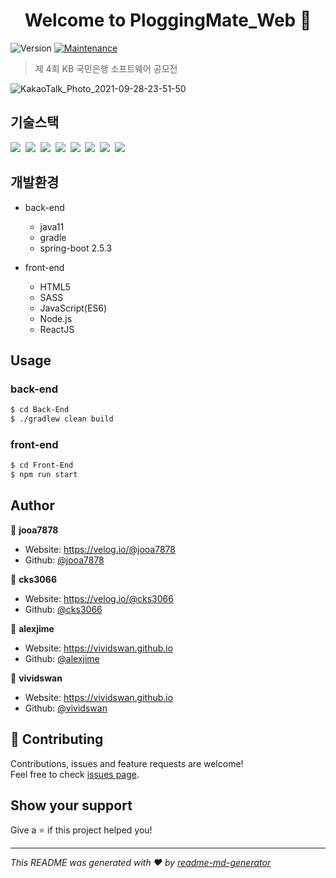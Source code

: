 <h1 align="center">Welcome to PloggingMate_Web 👋</h1>
<p>
  <img alt="Version" src="https://img.shields.io/badge/version-1.0.0-blue.svg?cacheSeconds=2592000" />
  <a href="https://github.com/kefranabg/readme-md-generator/graphs/commit-activity" target="_blank">
    <img alt="Maintenance" src="https://img.shields.io/badge/Maintained%3F-yes-green.svg" />
  </a>
</p>

> 제 4회 KB 국민은행 소프트웨어 공모전


![KakaoTalk_Photo_2021-09-28-23-51-50](https://user-images.githubusercontent.com/54254402/135111863-4c0b1bbd-7310-4660-979f-c63a4c613c1f.png)

## 기술스택

<p>
  <img src="https://img.shields.io/badge/-SpringBoot-blue"/>&nbsp
  <img src="https://img.shields.io/badge/-JPA-red"/>&nbsp
  <img src="https://img.shields.io/badge/-H2DB-yellow"/>&nbsp
  <img src="https://img.shields.io/badge/-JWT-blue"/>&nbsp
  <img src="https://img.shields.io/badge/-HTML-orange"/>&nbsp
  <img src="https://img.shields.io/badge/-ReactJS-red"/>&nbsp
  <img src="https://img.shields.io/badge/-SASS-black"/>&nbsp
  <img src="https://img.shields.io/badge/-Redux-green"/>&nbsp
</p>

## 개발환경

- back-end
  - java11
  - gradle
  - spring-boot 2.5.3

- front-end
  - HTML5
  - SASS
  - JavaScript(ES6)
  - Node.js
  - ReactJS

## Usage

### back-end

```sh
$ cd Back-End
$ ./gradlew clean build
```

### front-end

```sh
$ cd Front-End
$ npm run start
```


## Author

👤 **jooa7878**

* Website: https://velog.io/@jooa7878
* Github: [@jooa7878](https://github.com/jooa7878)

👤 **cks3066**

* Website: https://velog.io/@cks3066
* Github: [@cks3066](https://github.com/cks3066)

👤 **alexjime**

* Website: https://vividswan.github.io
* Github: [@alexjime](https://codeinlife.tistory.com)

👤 **vividswan**

* Website: https://vividswan.github.io
* Github: [@vividswan](https://github.com/vividswan)

## 🤝 Contributing

Contributions, issues and feature requests are welcome!<br />Feel free to check [issues page](https://github.com/PloggingMate/PloggingMate_Web/issues). 

## Show your support

Give a ⭐️ if this project helped you!

***
_This README was generated with ❤️ by [readme-md-generator](https://github.com/kefranabg/readme-md-generator)_
